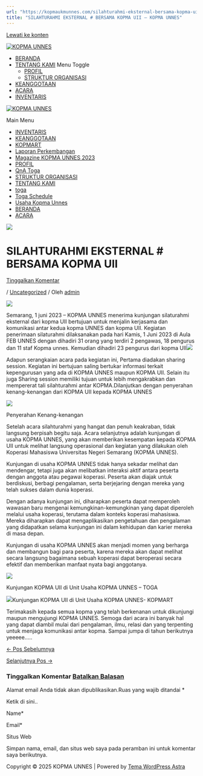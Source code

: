 ```yaml
---
url: "https://kopmaukmunnes.com/silahturahmi-eksternal-bersama-kopma-uii/"
title: "SILAHTURAHMI EKSTERNAL # BERSAMA KOPMA UII – KOPMA UNNES"
---
```


[Lewati ke konten](https://kopmaukmunnes.com/silahturahmi-eksternal-bersama-kopma-uii/#content "Lewati ke konten")

[![KOPMA UNNES](https://kopmaukmunnes.com/wp-content/uploads/2021/07/cropped-kopma-unnes.png)](https://kopmaukmunnes.com/)

- [BERANDA](https://kopmaukmunnes.com/)
- [TENTANG KAMI](https://kopmaukmunnes.com/tentang-kami/) Menu Toggle
  - [PROFIL](https://kopmaukmunnes.com/profil/)
  - [STRUKTUR ORGANISASI](https://kopmaukmunnes.com/struktur-organisasi/)
- [KEANGGOTAAN](https://kopmaukmunnes.com/keanggotaan/)
- [ACARA](https://kopmaukmunnes.com/blog/)
- [INVENTARIS](https://kopmaukmunnes.com/inventaris/)

[![KOPMA UNNES](https://kopmaukmunnes.com/wp-content/uploads/2021/07/cropped-kopma-unnes.png)](https://kopmaukmunnes.com/)

Main Menu

- [INVENTARIS](https://kopmaukmunnes.com/inventaris/)
- [KEANGGOTAAN](https://kopmaukmunnes.com/keanggotaan/)
- [KOPMART](https://kopmaukmunnes.com/elementor-1642/)
- [Laporan Perkembangan](https://kopmaukmunnes.com/laporan-perkembangan/)
- [Magazine KOPMA UNNES 2023](https://kopmaukmunnes.com/magazine-kopma-unnes-2023/)
- [PROFIL](https://kopmaukmunnes.com/profil/)
- [QnA Toga](https://kopmaukmunnes.com/jadwal-toga/)
- [STRUKTUR ORGANISASI](https://kopmaukmunnes.com/struktur-organisasi/)
- [TENTANG KAMI](https://kopmaukmunnes.com/tentang-kami/)
- [toga](https://kopmaukmunnes.com/elementor-1661/)
- [Toga Schedule](https://kopmaukmunnes.com/toga-schedule/)
- [Usaha Kopma Unnes](https://kopmaukmunnes.com/usaha-kopma-unnes/)
- [BERANDA](https://kopmaukmunnes.com/)
- [ACARA](https://kopmaukmunnes.com/blog/)

![](https://kopmaukmunnes.com/wp-content/uploads/2023/06/WhatsApp-Image-2023-06-15-at-13.17.54-1024x576.jpg)

# SILAHTURAHMI EKSTERNAL \# BERSAMA KOPMA UII

[Tinggalkan Komentar](https://kopmaukmunnes.com/silahturahmi-eksternal-bersama-kopma-uii/#respond)

/ [Uncategorized](https://kopmaukmunnes.com/category/uncategorized/) / Oleh [admin](https://kopmaukmunnes.com/author/admin_kopma/ "Lihat seluruh tulisan oleh admin")

![](https://kopmaukmunnes.com/wp-content/uploads/2023/06/WhatsApp-Image-2023-06-15-at-13.17.54-1024x576.jpg)

Semarang, 1 juni 2023 – KOPMA UNNES menerima kunjungan silaturahmi eksternal dari kopma UII bertujuan untuk menjalin kerjasama dan komunikasi antar kedua kopma UNNES dan kopma UII. Kegiatan penerimaan silaturahmi dilaksanakan pada hari Kamis, 1 Juni 2023 di Aula FEB UNNES dengan dihadiri 31 orang yang terdiri 2 pengawas, 18 pengurus dan 11 staf Kopma unnes. Kemudian dihadiri 23 pengurus dari kopma UII![](https://kopmaukmunnes.com/wp-content/uploads/2023/06/WhatsApp-Image-2023-06-15-at-13.32.06-768x1024.jpg)

Adapun serangkaian acara pada kegiatan ini, Pertama diadakan sharing session. Kegiatan ini bertujuan saling bertukar informasi terkait kepengurusan yang ada di KOPMA UNNES maupun KOPMA UII. Selain itu juga Sharing session memiliki tujuan untuk lebih mengakrabkan dan mempererat tali silahturahmi antar KOPMA.Dilanjutkan dengan penyerahan kenang-kenangan dari KOPMA UII kepada KOPMA UNNES

![](https://kopmaukmunnes.com/wp-content/uploads/2023/06/WhatsApp-Image-2023-06-15-at-13.49.57-768x1024.jpg)

Penyerahan Kenang-kenangan

Setelah acara silahturahmi yang hangat dan penuh keakraban, tidak langsung berpisah begitu saja. Acara selanjutnya adalah kunjungan di usaha KOPMA UNNES, yang akan memberikan kesempatan kepada KOPMA UII untuk melihat langsung operasional dan kegiatan yang dilakukan oleh Koperasi Mahasiswa Universitas Negeri Semarang (KOPMA UNNES).

Kunjungan di usaha KOPMA UNNES tidak hanya sekadar melihat dan mendengar, tetapi juga akan melibatkan interaksi aktif antara peserta dengan anggota atau pegawai koperasi. Peserta akan diajak untuk berdiskusi, berbagi pengalaman, serta berjejaring dengan mereka yang telah sukses dalam dunia koperasi.

Dengan adanya kunjungan ini, diharapkan peserta dapat memperoleh wawasan baru mengenai kemungkinan-kemungkinan yang dapat diperoleh melalui usaha koperasi, terutama dalam konteks koperasi mahasiswa. Mereka diharapkan dapat mengaplikasikan pengetahuan dan pengalaman yang didapatkan selama kunjungan ini dalam kehidupan dan karier mereka di masa depan.

Kunjungan di usaha KOPMA UNNES akan menjadi momen yang berharga dan membangun bagi para peserta, karena mereka akan dapat melihat secara langsung bagaimana sebuah koperasi dapat beroperasi secara efektif dan memberikan manfaat nyata bagi anggotanya.

![](https://kopmaukmunnes.com/wp-content/uploads/2023/06/WhatsApp-Image-2023-06-15-at-13.34.50-1024x576.jpg)

Kunjungan KOPMA UII di Unit Usaha KOPMA UNNES – TOGA

![](https://kopmaukmunnes.com/wp-content/uploads/2023/06/WhatsApp-Image-2023-06-15-at-13.34.48-576x1024.jpg)Kunjungan KOPMA UII di Unit Usaha KOPMA UNNES- KOPMART

Terimakasih kepada semua kopma yang telah berkenanan untuk dikunjungi maupun mengujungi KOPMA UNNES. Semoga dari acara ini banyak hal yang dapat diambil mulai dari pengalaman, ilmu, relasi dan yang terpenting untuk menjaga komunikasi antar kopma. Sampai jumpa di tahun berikutnya yeeeee…..

[← Pos Sebelumnya](https://kopmaukmunnes.com/revolusi-kopma-menuju-awal-perubahan-gebyar-kopma-unnes-2023/ "REVOLUSI KOPMA, MENUJU AWAL PERUBAHAN# GEBYAR KOPMA UNNES 2023")

[Selanjutnya Pos →](https://kopmaukmunnes.com/mempererat-tali-silahturahmi-keluarga-kopma-unnes-halal-bihalal/ "MEMPERERAT TALI SILAHTURAHMI KELUARGA KOPMA UNNES # HALAL BIHALAL")

### Tinggalkan Komentar [Batalkan Balasan](https://kopmaukmunnes.com/silahturahmi-eksternal-bersama-kopma-uii/\#respond)

Alamat email Anda tidak akan dipublikasikan.Ruas yang wajib ditandai \*

Ketik di sini..

Name\*

Email\*

Situs Web

Simpan nama, email, dan situs web saya pada peramban ini untuk komentar saya berikutnya.

Copyright © 2025 KOPMA UNNES \| Powered by [Tema WordPress Astra](https://wpastra.com/)